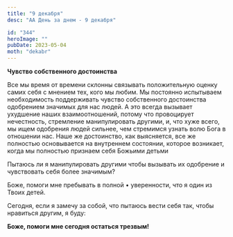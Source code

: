 ```yaml
---
title: "9 декабря"
desc: "АА День за днем - 9 декабря"

id: "344"
heroImage: ""
pubDate: 2023-05-04
moth: "dekabr"
---
```


**Чувство собственного достоинства**

Все мы время от времени склонны связывать положительную оценку самих себя с
мнением тех, кого мы любим. Мы постоянно испытываем необходимость поддерживать
чувство собственного достоинства одобрением значимых для нас людей. А это
всегда вызывает ухудшение наших взаимоотношений, потому что провоцирует
нечестность, стремление манипулировать другими, и, что хуже всего, мы ищем
одобрения людей сильнее, чем стремимся узнать волю Бога в отношении нас. Наше
же достоинство, как выясняется, все же полностью основывается на внутреннем
состоянии, которое возникает, когда мы полностью признаем себя Божьими детьми

Пытаюсь ли я манипулировать другими чтобы вызывать их одобрение и чувствовать
себя более значимым?

Боже, помоги мне пребывать в полной • уверенности, что я один из Твоих детей.

Сегодня, если я замечу за собой, что пытаюсь вести себя так, чтобы нравиться
другим, я буду:

**Боже, помоги мне сегодня остаться трезвым!**
